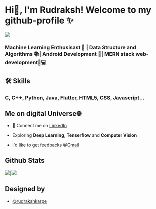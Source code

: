 
# Hi👋, I'm Rudraksh! Welcome to my github-profile ✨
<img src="https://i.ibb.co/RBpfTss/Linked-In-Banner.png">
  
### Machine Learning Enthusisast 🎰 | Data Structure and Algorithms 📚| Android Development 📴| MERN stack web-development🏻‍💻 


## 🛠 Skills

### C, C++, Python, Java, Flutter, HTML5, CSS, Javascript...

  
## Me on digital Universe🌐
 - 🤝 Connect me on [LinkedIn](https://www.linkedin.com/in/rudraksh-karpe-78b45b1a7)

 - Exploring **Deep Learning**, **Tenserflow** and **Computer Vision**
 
 - I'd like to get feedbacks @[Gmail](rudraksh.karpe@gmail.com)


## Github Stats

<img src="https://github-readme-stats.vercel.app/api?username=rudrakshkarpe&&show_icons=true&count_private=true&theme=github_dark">|<img src="https://github-readme-streak-stats.herokuapp.com/?user=rudrakshkarpe&theme=blueberry_duo"/>


## Designed by 

- [@rudrakshkarpe](https://www.github.com/rudrakshkarpe)

  
